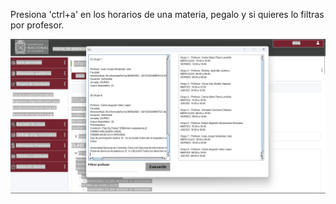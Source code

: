 Presiona 'ctrl+a' en los horarios de una materia, pegalo y si quieres lo filtras por profesor.

<img  src="img/captura.png">